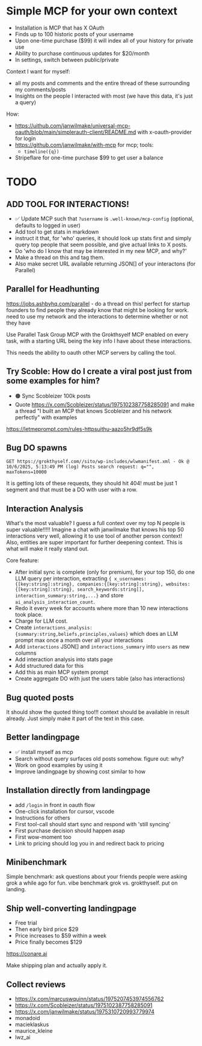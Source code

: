 # Simple MCP for your own context

- Installation is MCP that has X OAuth
- Finds up to 100 historic posts of your username
- Upon one-time purchase ($99) it will index all of your history for private use
- Ability to purchase continuous updates for $20/month
- In settings, switch between public/private

Context I want for myself:

- all my posts and comments and the entire thread of these surrounding my comments/posts
- Insights on the people I interacted with most (we have this data, it's just a query)

How:

- https://uithub.com/janwilmake/universal-mcp-oauth/blob/main/simplerauth-client/README.md with x-oauth-provider for login
- https://github.com/janwilmake/with-mcp for mcp; tools:
  - `timeline({q})`
- Stripeflare for one-time purchase $99 to get user a balance

# TODO

## ADD TOOL FOR INTERACTIONS!

- ✅ Update MCP such that `?username` is `.well-known/mcp-config` (optional, defaults to logged in user)
- Add tool to get stats in markdown
- instruct it that, for 'who' queries, it should look up stats first and simply query top people that seem possible, and give actual links to X posts.
- Do 'who do I know that may be interested in my new MCP, and why?'
- Make a thread on this and tag them.
- Also make secret URL available returning JSON[] of your interactons (for Parallel)

## Parallel for Headhunting

https://jobs.ashbyhq.com/parallel - do a thread on this! perfect for startup founders to find people they already know that might be looking for work. need to use my network and the interactions to determine whether or not they have

Use Parallel Task Group MCP with the Grokthsyelf MCP enabled on every task, with a starting URL being the key info I have about these interactions.

This needs the ability to oauth other MCP servers by calling the tool.

## Try Scoble: How do I create a viral post just from some examples for him?

- 🟠 Sync Scobleizer 100k posts
- Quote https://x.com/Scobleizer/status/1975102387758285091 and make a thread "I built an MCP that knows Scobleizer and his network perfectly" with examples

https://letmeprompt.com/rules-httpsuithu-aazo5hr9df5s9k

## Bug DO spawns

`GET https://grokthyself.com//sito/wp-includes/wlwmanifest.xml - Ok @ 10/6/2025, 5:13:49 PM (log) Posts search request: q="", maxTokens=10000`

It is getting lots of these requests, they should hit 404! must be just 1 segment and that must be a DO with user with a row.

## Interaction Analysis

What's the most valuable? I guess a full context over my top N people is super valuable!!!!! Imagine a chat with janwilmake that knows his top 50 interactions very well, allowing it to use tool of another person context! Also, entities are super important for further deepening context. This is what will make it really stand out.

Core feature:

- After initial sync is complete (only for premium), for your top 150, do one LLM query per interaction, extracting `{ x_usernames:{[key:string]:string}, companies:{[key:string]:string}, websites:{[key:string]:string}, search_keywords:string[], interaction_summary:string,...}` and store `ai_analysis_interaction_count`.
- Redo it every week for accounts where more than 10 new interactions took place.
- Charge for LLM cost.
- Create `interactions_analysis:{summary:string,beliefs,principles,values}` which does an LLM prompt max once a month over all your interactions
- Add `interactions` JSON[] and `interactions_summary` into `users` as new columns
- Add interaction analysis into stats page
- Add structured data for this
- Add this as main MCP system prompt
- Create aggregate DO with just the users table (also has interactions)

<!--
See https://letmeprompt.com/httpsmarkdownfeed-xcibrc0

Doing weekly LLM-based named entity recognition on the last tokens in your timeline can be **incredibly powerful**! Imagine you could scope this for any person as a one-time scope or continuous scope, as long as they give access... This definitely is a product in itself that can make money. Should charge X price for its information...

It's perfect to then combine this with the task API: you login with X, then have a bunch of named entities as starting inputs for your APIs.

All in all, this could just be a tiny service:

- login with markdownfeed that has X money
- purchase feed for n weeks, and with that, accept terms (uses markdownfeed api)
- use api for letmeprompt + markdownfeed. generated result will become available as codeblock in a completion result at a fixed url
- provide this as oauth provider

Now, I can make the following for parallel

- Login with X
- Do one-time named entity recognition
- Any examples in the playground use these named entities
-->

## Bug quoted posts

It should show the quoted thing too!!! context should be available in result already. Just simply make it part of the text in this case.

## Better landingpage

- ✅ install myself as mcp
- Search without query surfaces old posts somehow. figure out: why?
- Work on good examples by using it
- Improve landingpage by showing cost similar to how

## Installation directly from landingpage

- add `/login` in front in oauth flow
- One-click installation for cursor, vscode
- Instructions for others
- First tool-call should start sync and respond with 'still syncing'
- First purchase decision should happen asap
- First wow-moment too
- Link to pricing should log you in and redirect back to pricing

## Minibenchmark

Simple benchmark: ask questions about your friends people were asking grok a while ago for fun. vibe benchmark grok vs. grokthyself. put on landing.

## Ship well-converting landingpage

- Free trial
- Then early bird price $29
- Price increases to $59 within a week
- Price finally becomes $129

https://conare.ai

Make shipping plan and actually apply it.

## Collect reviews

- https://x.com/marcuswquinn/status/1975207453974556762
- https://x.com/Scobleizer/status/1975102387758285091
- https://x.com/janwilmake/status/1975310720993779974
- monadoid
- macieklaskus
- maurice_kleine
- lwz_ai
